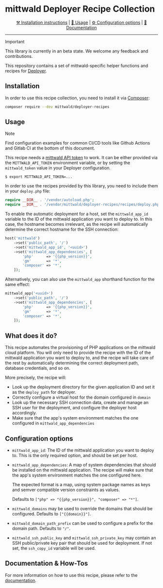 # mittwald Deployer Recipe Collection

<p align="center">
    <a href="#installation">⚒️ Installation instructions</a> |
    <a href="#usage">🙆 Usage</a> |
    <a href="#configuration-options">⚙️ Configuration options</a> |
    <a href="https://developer.mittwald.de/docs/v2/technologies/deployment/deployer/">📖 Documentation</a>
</p>

---

> [!IMPORTANT]
> This library is currently in an beta state. We welcome any feedback and contributions.

This repository contains a set of mittwald-specific helper functions and
recipes for [Deployer](https://deployer.org/).

## Installation

In order to use this recipe collection, you need to install it via
[Composer](https://getcomposer.org):

```bash
composer require --dev mittwald/deployer-recipes
```

## Usage

> [!NOTE]
> Find configuration examples for common CI/CD tools like Github Actions and Gitlab CI at the bottom of this document.

This recipe needs a [mittwald API token](https://developer.mittwald.de/docs/v2/api/intro/) to work. It can be either provided via the `MITTWALD_API_TOKEN` environment variable, or by setting the `mittwald_token` value in your Deployer configuration.

```
$ export MITTWALD_API_TOKEN=...
```

In order to use the recipes provided by this library, you need to include them in your `deploy.php` file:

```php
require __DIR__ . '/vendor/autoload.php';
require __DIR__ . '/vendor/mittwald/deployer-recipes/recipes/deploy.php';
```

To enable the automatic deployment for a host, set the `mittwald_app_id` variable to the ID of the mittwald application
you want to deploy to. In this case, the hostname becomes irrelevant, as the recipe will automatically determine the
correct hostname for the SSH connection:

```php
host('mittwald')
    ->set('public_path', '/')
    ->set('mittwald_app_id', '<uuid>')
    ->set('mittwald_app_dependencies', [
        'php'      => '{{php_version}}',
        'gm'       => '*',
        'composer' => '*',
    ]);
```

Alternatively, you can also use the `mittwald_app` shorthand function for the same effect:

```php
mittwald_app('<uuid>')
    ->set('public_path', '/')
    ->set('mittwald_app_dependencies', [
        'php'      => '{{php_version}}',
        'gm'       => '*',
        'composer' => '*',
    ]);
```

## What does it do?

This recipe automates the provisioning of PHP applications on the mittwald cloud platform. You will only need to provide
the recipe with the ID of the mittwald application you want to deploy to, and the recipe will take care of the rest by
automatically determining the correct deployment path, database credentials, and so on.

More precisely, the recipe will:

- Look up the deployment directory for the given application ID and set it as the `deploy_path` for deployer.
- Correctly configure a virtual host for the domain configured in `domain`
- Look up the necessary SSH connection data, create and manage an SSH user for
  the deployment, and configure the deployer host accordingly.
- Make sure that the app's system environment matches the one configured in `mittwald_app_dependencies`

## Configuration options

- `mittwald_app_id`: The ID of the mittwald application you want to deploy to. This is the only required option, and should be set per host.
 
- `mittwald_app_dependencies`: A map of system dependencies that should be installed on the mittwald application. The recipe will make sure that the app's system environment matches the one configured here.
 
  The expected format is a map, using system package names as keys and semver compatible version constraints as values.

  Defaults to `["php" => "{{php_version}}", "composer" => "*"]`.

- `mittwald_domains` may be used to override the domains that should be configured. Defaults to `["{{domain}}"]`.
 
- `mittwald_domain_path_prefix` can be used to configure a prefix for the domain path. Defaults to `"/"`.

- `mittwald_ssh_public_key` and `mittwald_ssh_private_key` may contain an SSH public/private key pair that should be used for deployment. If not set, the `ssh_copy_id` variable will be used.

## Documentation & How-Tos

For more information on how to use this recipe, please refer to the [documentation](https://developer.mittwald.de/docs/v2/technologies/deployment/deployer/).
